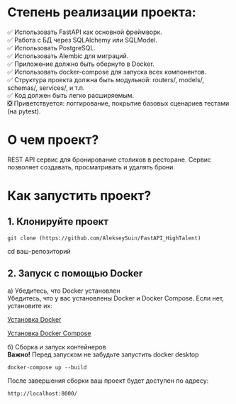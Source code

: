 # Степень реализации проекта:
:white_check_mark: Использовать FastAPI как основной фреймворк.</br>
:white_check_mark: Работа с БД через SQLAlchemy или SQLModel.</br>
:white_check_mark: Использовать PostgreSQL.</br>
:white_check_mark: Использовать Alembic для миграций.</br>
:white_check_mark: Приложение должно быть обернуто в Docker.</br>
:white_check_mark: Использовать docker-compose для запуска всех компонентов.</br>
:white_check_mark: Структура проекта должна быть модульной: routers/, models/, schemas/, services/, и т.п.</br>
:white_check_mark: Код должен быть легко расширяемым.</br>
:negative_squared_cross_mark: Приветствуется: логгирование, покрытие базовых сценариев тестами (на pytest).</br>

# О чем проект?
REST API сервис для бронирование столиков в ресторане. Сервис позволяет создавать, просматривать и удалять брони.

# Как запустить проект?
## 1. Клонируйте проект
```
git clone (https://github.com/AlekseySuin/FastAPI_HighTalent)
```
cd ваш-репозиторий


## 2. Запуск с помощью Docker

а) Убедитесь, что Docker установлен </br>
Убедитесь, что у вас установлены Docker и Docker Compose. Если нет, установите их:

[Установка Docker](https://docs.docker.com/get-started/get-docker/)

[Установка Docker Compose](https://docs.docker.com/compose/install/)

б) Сборка и запуск контейнеров </br>
**Важно!** Перед запуском не забудьте запустить docker desktop
```
docker-compose up --build
```
После завершения сборки ваш проект будет доступен по адресу:
```
http://localhost:8000/
```
